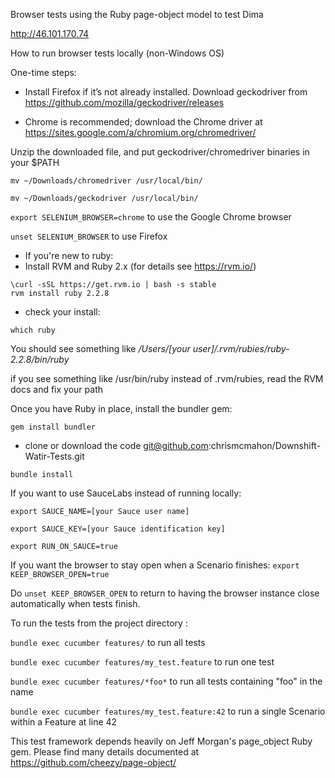 Browser tests using the Ruby page-object model to test Dima

http://46.101.170.74

How to run browser tests locally (non-Windows OS)

One-time steps:

* Install Firefox if it’s not already installed. Download geckodriver from https://github.com/mozilla/geckodriver/releases

* Chrome is recommended; download the Chrome driver at https://sites.google.com/a/chromium.org/chromedriver/


Unzip the downloaded file, and put geckodriver/chromedriver binaries in your $PATH

`mv ~/Downloads/chromedriver /usr/local/bin/`

`mv ~/Downloads/geckodriver /usr/local/bin/`

`export SELENIUM_BROWSER=chrome` to use the Google Chrome browser

`unset SELENIUM_BROWSER` to use Firefox


* If you're new to ruby:
* Install RVM and Ruby 2.x (for details see https://rvm.io/)

````
\curl -sSL https://get.rvm.io | bash -s stable
rvm install ruby 2.2.8
````
* check your install:

````	
which ruby
````
You should see something like */Users/[your user]/.rvm/rubies/ruby-2.2.8/bin/ruby*

if you see something like /usr/bin/ruby instead of .rvm/rubies, read the RVM docs and fix your path

Once you have Ruby in place, install the bundler gem:

`gem install bundler`

* clone or download the code git@github.com:chrismcmahon/Downshift-Watir-Tests.git

`bundle install`

If you want to use SauceLabs instead of running locally: 

`export SAUCE_NAME=[your Sauce user name]`

`export SAUCE_KEY=[your Sauce identification key]`

`export RUN_ON_SAUCE=true`

If you want the browser to stay open when a Scenario finishes: `export KEEP_BROWSER_OPEN=true` 

Do `unset KEEP_BROWSER_OPEN` to return to having the browser instance close automatically when tests finish.

To run the tests from the project directory :

`bundle exec cucumber features/` to run all tests

`bundle exec cucumber features/my_test.feature` to run one test

`bundle exec cucumber features/*foo*` to run all tests containing "foo" in the name

`bundle exec cucumber features/my_test.feature:42` to run a single Scenario within a Feature at line 42



This test framework depends heavily on Jeff Morgan's page_object Ruby gem. 
Please find many details documented at https://github.com/cheezy/page-object/
